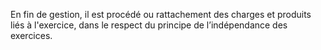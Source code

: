 En fin de gestion, il est procédé ou rattachement des charges et produits liés à l'exercice, dans le respect du principe de l’indépendance des exercices.